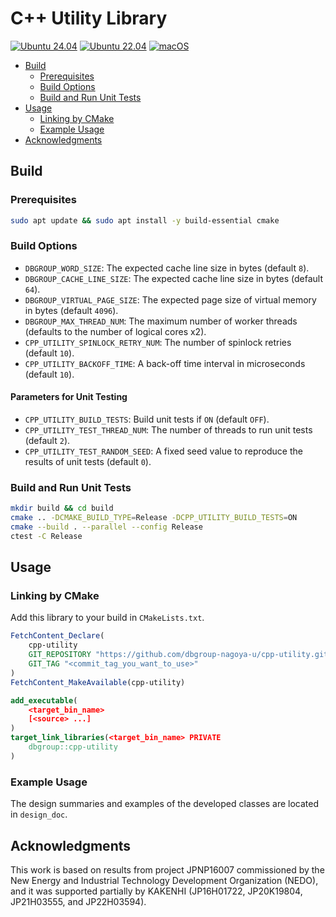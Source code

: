 # C++ Utility Library

[![Ubuntu 24.04](https://github.com/dbgroup-nagoya-u/cpp-utility/actions/workflows/ubuntu_24.yaml/badge.svg)](https://github.com/dbgroup-nagoya-u/cpp-utility/actions/workflows/ubuntu_24.yaml) [![Ubuntu 22.04](https://github.com/dbgroup-nagoya-u/cpp-utility/actions/workflows/ubuntu_22.yaml/badge.svg)](https://github.com/dbgroup-nagoya-u/cpp-utility/actions/workflows/ubuntu_22.yaml) [![macOS](https://github.com/dbgroup-nagoya-u/cpp-utility/actions/workflows/mac.yaml/badge.svg)](https://github.com/dbgroup-nagoya-u/cpp-utility/actions/workflows/mac.yaml)

- [Build](#build)
    - [Prerequisites](#prerequisites)
    - [Build Options](#build-options)
    - [Build and Run Unit Tests](#build-and-run-unit-tests)
- [Usage](#usage)
    - [Linking by CMake](#linking-by-cmake)
    - [Example Usage](#example-usage)
- [Acknowledgments](#acknowledgments)

## Build

### Prerequisites

```bash
sudo apt update && sudo apt install -y build-essential cmake
```

### Build Options

- `DBGROUP_WORD_SIZE`: The expected cache line size in bytes (default `8`).
- `DBGROUP_CACHE_LINE_SIZE`: The expected cache line size in bytes (default `64`).
- `DBGROUP_VIRTUAL_PAGE_SIZE`: The expected page size of virtual memory in bytes (default `4096`).
- `DBGROUP_MAX_THREAD_NUM`: The maximum number of worker threads (defaults to the number of logical cores x2).
- `CPP_UTILITY_SPINLOCK_RETRY_NUM`: The number of spinlock retries (default `10`).
- `CPP_UTILITY_BACKOFF_TIME`: A back-off time interval in microseconds (default `10`).

#### Parameters for Unit Testing

- `CPP_UTILITY_BUILD_TESTS`: Build unit tests if `ON` (default `OFF`).
- `CPP_UTILITY_TEST_THREAD_NUM`: The number of threads to run unit tests (default `2`).
- `CPP_UTILITY_TEST_RANDOM_SEED`: A fixed seed value to reproduce the results of unit tests (default `0`).

### Build and Run Unit Tests

```bash
mkdir build && cd build
cmake .. -DCMAKE_BUILD_TYPE=Release -DCPP_UTILITY_BUILD_TESTS=ON
cmake --build . --parallel --config Release
ctest -C Release
```

## Usage

### Linking by CMake

Add this library to your build in `CMakeLists.txt`.

```cmake
FetchContent_Declare(
    cpp-utility
    GIT_REPOSITORY "https://github.com/dbgroup-nagoya-u/cpp-utility.git"
    GIT_TAG "<commit_tag_you_want_to_use>"
)
FetchContent_MakeAvailable(cpp-utility)

add_executable(
    <target_bin_name>
    [<source> ...]
)
target_link_libraries(<target_bin_name> PRIVATE
    dbgroup::cpp-utility
)
```

### Example Usage

The design summaries and examples of the developed classes are located in `design_doc`.

## Acknowledgments

This work is based on results from project JPNP16007 commissioned by the New Energy and Industrial Technology Development Organization (NEDO), and it was supported partially by KAKENHI (JP16H01722, JP20K19804, JP21H03555, and JP22H03594).
